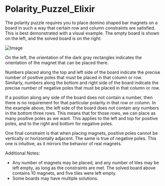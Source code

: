 # Polarity_Puzzel_Elixir

The polarity puzzle requires you to place domino shaped bar magnets on a board in such a way that certain row and column constraints are satisfied. This is best demonstrated with a visual example. The empty board is shown on the left, and the solved board is on the right:

![Image](https://github.com/user-attachments/assets/42cc15a4-438d-485a-a45c-0072632507a3)

On the left, the orientation of the dark gray rectangles indicates the orientation of the magnet that can be placed there.

Numbers placed along the top and left side of the board indicate the precise number of positive poles that must be placed in that column or row. Similarly, numbers along the bottom and right side of the board indicate the precise number of negative poles that must be placed in that column or row.

If a position along any side of the board does not contain a number, then there is no requirement for that particular polarity in that row or column. In the example above, the left side of the board does not contain any numbers in the bottom three rows. This means that for those rows, we can place as many positive poles as we want. This applies to the left and top for positive poles, and to the right and bottom for negative poles.

One final constraint is that when placing magnets, positive poles cannot be vertically or horizontally adjacent. The same is true of negative poles. This one is intuitive, as it mirrors the behavior of real magnets.

Additional Notes:
- Any number of magnets may be placed, and any number of tiles may be left empty, as long as the constraints are met. The solved board above contains 10 magnets, and five tiles were left empty.
- Some boards may have multiple solutions.

